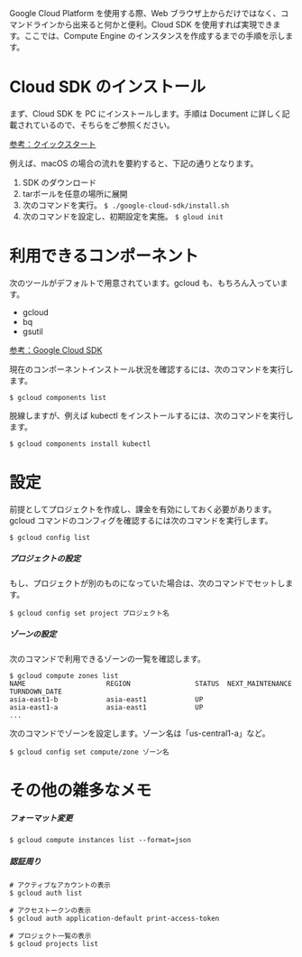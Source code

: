 Google Cloud Platform を使用する際、Web ブラウザ上からだけではなく、コマンドラインから出来ると何かと便利。Cloud SDK を使用すれば実現できます。ここでは、Compute Engine のインスタンスを作成するまでの手順を示します。

# Cloud SDK のインストール

まず、Cloud SDK を PC にインストールします。手順は Document に詳しく記載されているので、そちらをご参照ください。

[参考：クイックスタート](https://cloud.google.com/sdk/docs/quickstarts?hl=ja)

例えば、macOS の場合の流れを要約すると、下記の通りとなります。
1. SDK のダウンロード
2. tarボールを任意の場所に展開
3. 次のコマンドを実行。
```$ ./google-cloud-sdk/install.sh```
4. 次のコマンドを設定し、初期設定を実施。
```$ gloud init```

# 利用できるコンポーネント

次のツールがデフォルトで用意されています。gcloud も、もちろん入っています。
* gcloud
* bq
* gsutil

[参考：Google Cloud SDK](https://cloud.google.com/sdk/docs/overview?hl=ja)

現在のコンポーネントインストール状況を確認するには、次のコマンドを実行します。

```$ gcloud components list```

脱線しますが、例えば kubectl をインストールするには、次のコマンドを実行します。

```$ gcloud components install kubectl```


# 設定

前提としてプロジェクトを作成し、課金を有効にしておく必要があります。
gcloud コマンドのコンフィグを確認するには次のコマンドを実行します。

```
$ gcloud config list
```

##### プロジェクトの設定

もし、プロジェクトが別のものになっていた場合は、次のコマンドでセットします。

```
$ gcloud config set project プロジェクト名
```

##### ゾーンの設定

次のコマンドで利用できるゾーンの一覧を確認します。

```shell-session
$ gcloud compute zones list
NAME                    REGION                STATUS  NEXT_MAINTENANCE  TURNDOWN_DATE
asia-east1-b            asia-east1            UP
asia-east1-a            asia-east1            UP
...
```

次のコマンドでゾーンを設定します。ゾーン名は「us-central1-a」など。

```
$ gcloud config set compute/zone ゾーン名
```

# その他の雑多なメモ

##### フォーマット変更

```
$ gcloud compute instances list --format=json
```

##### 認証周り

```
# アクティブなアカウントの表示
$ gcloud auth list

# アクセストークンの表示
$ gcloud auth application-default print-access-token

# プロジェクト一覧の表示
$ gcloud projects list
```
